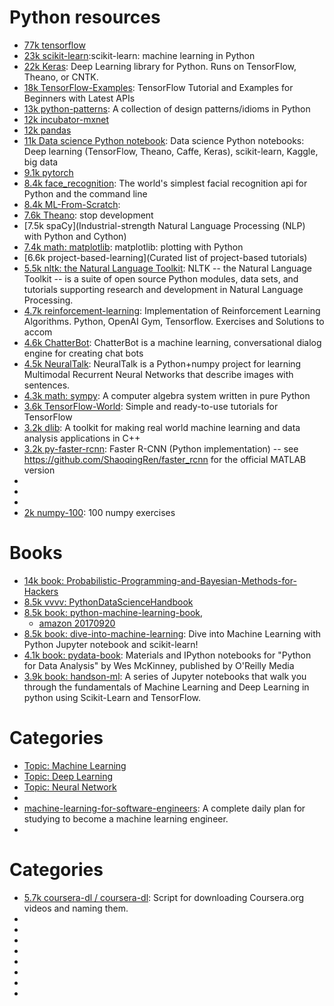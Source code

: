 # Python resources
* [77k 	tensorflow](https://github.com/tensorflow/tensorflow)
* [23k 	scikit-learn](https://github.com/scikit-learn/scikit-learn):scikit-learn: machine learning in Python
* [22k 	Keras](https://github.com/fchollet/keras): Deep Learning library for Python. Runs on TensorFlow, Theano, or CNTK.
* [18k 	TensorFlow-Examples](https://github.com/aymericdamien/TensorFlow-Examples): TensorFlow Tutorial and Examples for Beginners with Latest APIs
* [13k 	python-patterns](https://github.com/faif/python-patterns): A collection of design patterns/idioms in Python
* [12k 	incubator-mxnet](https://github.com/apache/incubator-mxnet)
* [12k 	pandas](https://github.com/pandas-dev/pandas)
* [11k 	Data science Python notebook](https://github.com/donnemartin/data-science-ipython-notebooks): Data science Python notebooks: Deep learning (TensorFlow, Theano, Caffe, Keras), scikit-learn, Kaggle, big data
* [9.1k pytorch](https://github.com/pytorch/pytorch)
* [8.4k face_recognition](https://github.com/ageitgey/face_recognition): The world's simplest facial recognition api for Python and the command line
* [8.4k ML-From-Scratch](https://github.com/eriklindernoren/ML-From-Scratch): 
* [7.6k Theano](https://github.com/Theano/Theano): stop development
* [7.5k spaCy](Industrial-strength Natural Language Processing (NLP) with Python and Cython)
* [7.4k math: matplotlib](https://github.com/matplotlib/matplotlib): matplotlib: plotting with Python
* [6.6k project-based-learning](Curated list of project-based tutorials)
* [5.5k nltk: the Natural Language Toolkit](https://github.com/nltk/nltk): NLTK -- the Natural Language Toolkit -- is a suite of open source Python modules, data sets, and tutorials supporting research and development in Natural Language Processing.
* [4.7k reinforcement-learning](https://github.com/dennybritz/reinforcement-learning): Implementation of Reinforcement Learning Algorithms. Python, OpenAI Gym, Tensorflow. Exercises and Solutions to accom
* [4.6k ChatterBot](https://github.com/gunthercox/ChatterBot): ChatterBot is a machine learning, conversational dialog engine for creating chat bots
* [4.5k NeuralTalk](https://github.com/karpathy/neuraltalk): NeuralTalk is a Python+numpy project for learning Multimodal Recurrent Neural Networks that describe images with sentences.
* [4.3k math: sympy](https://github.com/sympy/sympy): A computer algebra system written in pure Python
* [3.6k TensorFlow-World](https://github.com/astorfi/TensorFlow-World): Simple and ready-to-use tutorials for TensorFlow
* [3.2k dlib](https://github.com/davisking/dlib): A toolkit for making real world machine learning and data analysis applications in C++
* [3.2k py-faster-rcnn](https://github.com/rbgirshick/py-faster-rcnn): Faster R-CNN (Python implementation) -- see https://github.com/ShaoqingRen/faster_rcnn for the official MATLAB version
* []()
* []()
* []()
* [2k numpy-100](https://github.com/rougier/numpy-100): 100 numpy exercises

# Books
* [14k 	book: Probabilistic-Programming-and-Bayesian-Methods-for-Hackers](https://github.com/search?o=desc&p=3&q=python&s=stars&type=Repositories&utf8=%E2%9C%93)
* [8.5k vvvv: PythonDataScienceHandbook](https://github.com/jakevdp/PythonDataScienceHandbook)
* [8.5k book: python-machine-learning-book](https://github.com/rasbt/python-machine-learning-book), 
	* [amazon 20170920](https://www.amazon.com/Python-Machine-Learning-scikit-learn-TensorFlow/dp/1787125939/ref=sr_1_1?ie=UTF8&qid=1510733899&sr=8-1&keywords=python-machine-learning-book)
* [8.5k book: dive-into-machine-learning](https://github.com/hangtwenty/dive-into-machine-learning): Dive into Machine Learning with Python Jupyter notebook and scikit-learn!
* [4.1k book: pydata-book](https://github.com/wesm/pydata-book): Materials and IPython notebooks for "Python for Data Analysis" by Wes McKinney, published by O'Reilly Media
* [3.9k book: handson-ml](https://github.com/ageron/handson-ml): A series of Jupyter notebooks that walk you through the fundamentals of Machine Learning and Deep Learning in python using Scikit-Learn and TensorFlow.

# Categories
* [Topic: Machine Learning](https://github.com/topics/machine-learning?o=desc&s=stars)
* [Topic: Deep Learning](https://github.com/topics/deep-learning?o=desc&s=stars)
* [Topic: Neural Network](https://github.com/topics/neural-network?o=desc&s=stars)
* []()
* [machine-learning-for-software-engineers](https://github.com/ZuzooVn/machine-learning-for-software-engineers): A complete daily plan for studying to become a machine learning engineer.
* []()


# Categories
* [5.7k coursera-dl / coursera-dl](https://github.com/coursera-dl/coursera-dl): Script for downloading Coursera.org videos and naming them.
* []()
* []()
* []()
* []()
* []()
* []()
* []()
* []()